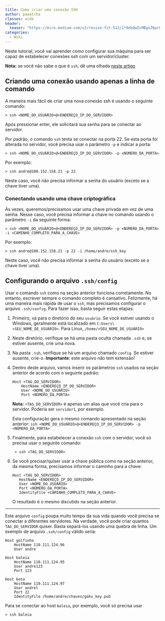 ```yaml
---
title: Como criar uma conexão SSH
author: paaatcha
classes: wide
header:
  teaser: "https://miro.medium.com/v2/resize:fit:512/1*8ebQwZcMBgsZ6prLW8p-HA.png"
categories:
  - Wiki
---
```



Neste tutorial, você vai aprender como configurar sua máquina para ser capaz de estabelecer conexões ssh com um servidor/cluster.

**Nota:** se você não sabe o que é `ssh`, dê uma olhada [neste artigo](https://www.ucl.ac.uk/isd/what-ssh-and-how-do-i-use-it)

## Criando uma conexão usando apenas a linha de comando
A maneira mais fácil de criar uma nova conexão ssh é usando o seguinte comando:

```
> ssh <NOME_DO_USUÁRIO>@<ENDEREÇO_IP_DO_SERVIDOR>
```

Após pressionar enter, ele solicitará sua senha para se conectar ao servidor.

Por padrão, o comando `ssh` tenta se conectar na porta 22. Se esta porta foi alterada no servidor, você precisa usar o parâmetro `-p` e indicar a porta:

```
> ssh <NOME_DO_USUÁRIO>@<ENDEREÇO_IP_DO_SERVIDOR> -p <NÚMERO_DA_PORTA>
```

Por exemplo:

```
> ssh andre@100.152.158.21 -p 22 
```

Neste caso, você não precisa informar a senha do usuário (exceto se a chave tiver uma).

### Conectando usando uma chave criptográfica
Às vezes, queremos/precisamos usar uma chave privada em vez de uma senha. Nesse caso, você precisa informar a chave no comando usando o parâmetro `-i` da seguinte forma:

```
> ssh <NOME_DO_USUÁRIO>@<ENDEREÇO_IP_DO_SERVIDOR> -p <NÚMERO_DA_PORTA> -i <CAMINHO_COMPLETO_PARA_A_CHAVE>
```

Por exemplo:

```
> ssh andre@100.152.158.21 -p 22 -i /home/andre/ssh_key
```

Neste caso, você não precisa informar a senha do usuário (exceto se a chave tiver uma).

## Configurando o arquivo `.ssh/config`
Usar o comando `ssh` como na seção anterior funciona corretamente. No entanto, escrever sempre o comando completo é cansativo. Felizmente, há uma maneira mais rápida de usar o `ssh`, mas precisamos configurar o arquivo `.ssh/config`. Para fazer isso, basta seguir estas etapas:

1. Primeiro, vá para o diretório do seu `usuário`. Se você estiver usando o Windows, geralmente está localizado em `C:Users\<SEU_NOME_DE_USUÁRIO>`. Para Linux, `/home/<SEU_NOME_DE_USUÁRIO>`
2. Neste diretório, verifique se há uma pasta oculta chamada `.ssh` e, se estiver ausente, crie uma nova.
3. Na pasta `.ssh`, verifique se há um arquivo chamado `config`. Se estiver ausente, crie-o. **Importante**: este arquivo não tem extensão!
4. Dentro deste arquivo, vamos inserir os parâmetros `ssh` usados na seção anterior de acordo com o seguinte padrão:

   ```
   Host <TAG_DO_SERVIDOR>
       HostName <ENDEREÇO_IP_DO_SERVIDOR>
       User <NOME_DO_USUÁRIO>
       Port <NÚMERO_DA_PORTA>
   ```  
   **Nota:** `<TAG_DO_SERVIDOR>` é apenas um alias que você cria para o servidor. Poderia ser `servidor1`, por exemplo.
   
   Esta configuração gera o mesmo comando apresentado na seção anterior: `ssh <NOME_DO_USUÁRIO>@<ENDEREÇO_IP_DO_SERVIDOR> -p <NÚMERO_DA_PORTA>`

5. Finalmente, para estabelecer a conexão `ssh` com o servidor, você só precisa usar o seguinte comando: 
   ```
    > ssh <TAG_DO_SERVIDOR>
    ```
6. Se você precisar/quiser usar a chave pública como na seção anterior, da mesma forma, precisamos informar o caminho para a chave:

   ```
   Host <TAG_DO_SERVIDOR>
      HostName <ENDEREÇO_IP_DO_SERVIDOR>
      User <NOME_DO_USUÁRIO>
      Port <NÚMERO_DA_PORTA>
      IdentityFile <CAMINHO_COMPLETO_PARA_A_CHAVE>
   ```
   
   O resultado é o mesmo discutido na seção anterior.

___

Este arquivo `config` poupa muito tempo da sua vida quando você precisa se conectar a diferentes servidores. Na verdade, você pode criar quantos `TAG_DO_SERVIDOR` quiser. Basta separá-los usando uma quebra de linha. Um exemplo de arquivo `.ssh/config` válido seria:

```
Host golfinho
    HostName 110.111.124.96
    User andre

Host baleia
    HostName 110.111.124.95
    User andre123
    Port 123

Host boto
    HostName 110.111.124.97
    User andrel
    Port 22
    IdentityFile /home/andre/chaves/goku_key.pub
```

Para se conectar ao host `baleia`, por exemplo, você só precisa usar 

```
> ssh baleia
```





